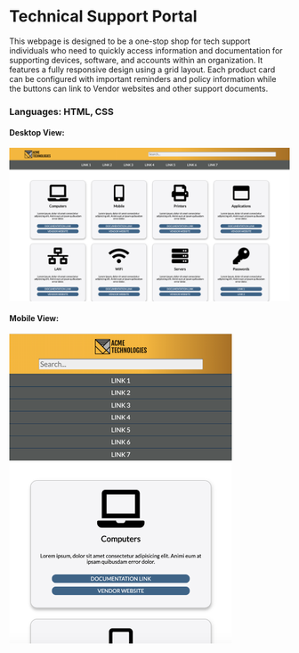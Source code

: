 # Technical Support Portal
This webpage is designed to be a one-stop shop for tech support individuals who need to quickly access information and documentation for supporting devices, software, and accounts within an organization. It features a fully responsive design using a grid layout. Each product card can be configured with important reminders and policy information while the buttons can link to Vendor websites and other support documents.

### Languages: HTML, CSS

#### Desktop View:
<img src="./github/tech-support-desktop.png" alt="Tech Support Portal Desktop View" width="800px">

#### Mobile View:
<img src="./github/tech-support-mobile.png" alt="Tech Support Portal Mobile View" width="400px">

